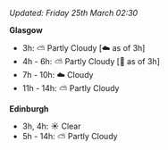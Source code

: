 *Updated: Friday 25th March 02:30*

**Glasgow**

* 3h: :partly_sunny: Partly Cloudy [:cloud: as of 3h]
* 4h - 6h: :partly_sunny: Partly Cloudy [:foggy: as of 3h]
* 7h - 10h: :cloud: Cloudy
* 11h - 14h: :partly_sunny: Partly Cloudy

**Edinburgh**

* 3h, 4h: :sunny: Clear
* 5h - 14h: :partly_sunny: Partly Cloudy

